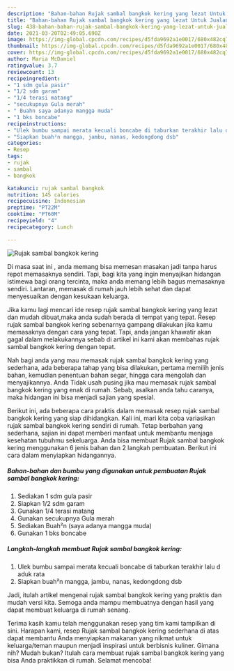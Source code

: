 ```yaml
---
description: "Bahan-bahan Rujak sambal bangkok kering yang lezat Untuk Jualan"
title: "Bahan-bahan Rujak sambal bangkok kering yang lezat Untuk Jualan"
slug: 438-bahan-bahan-rujak-sambal-bangkok-kering-yang-lezat-untuk-jualan
date: 2021-03-20T02:49:05.690Z
image: https://img-global.cpcdn.com/recipes/d5fda9692a1e0017/680x482cq70/rujak-sambal-bangkok-kering-foto-resep-utama.jpg
thumbnail: https://img-global.cpcdn.com/recipes/d5fda9692a1e0017/680x482cq70/rujak-sambal-bangkok-kering-foto-resep-utama.jpg
cover: https://img-global.cpcdn.com/recipes/d5fda9692a1e0017/680x482cq70/rujak-sambal-bangkok-kering-foto-resep-utama.jpg
author: Maria McDaniel
ratingvalue: 3.7
reviewcount: 13
recipeingredient:
- "1 sdm gula pasir"
- "1/2 sdm garam"
- "1/4 terasi matang"
- "secukupnya Gula merah"
- " Buahn saya adanya mangga muda"
- "1 bks boncabe"
recipeinstructions:
- "Ulek bumbu sampai merata kecuali boncabe di taburkan terakhir lalu d aduk rata"
- "Siapkan buah²n mangga, jambu, nanas, kedongdong dsb"
categories:
- Resep
tags:
- rujak
- sambal
- bangkok

katakunci: rujak sambal bangkok 
nutrition: 145 calories
recipecuisine: Indonesian
preptime: "PT22M"
cooktime: "PT60M"
recipeyield: "4"
recipecategory: Lunch

---
```



![Rujak sambal bangkok kering](https://img-global.cpcdn.com/recipes/d5fda9692a1e0017/680x482cq70/rujak-sambal-bangkok-kering-foto-resep-utama.jpg)

Di masa  saat ini , anda memang bisa memesan masakan jadi tanpa harus repot memasaknya sendiri. Tapi, bagi kita yang ingin menyajikan hidangan istimewa bagi orang tercinta, maka anda memang lebih bagus memasaknya sendiri. Lantaran, memasak di rumah jauh lebih sehat dan dapat menyesuaikan dengan kesukaan keluarga.

Jika kamu lagi mencari ide resep rujak sambal bangkok kering yang lezat dan mudah dibuat,maka anda sudah berada di tempat yang tepat. Resep rujak sambal bangkok kering  sebenarnya gampang dilakukan jika kamu memasaknya dengan cara yang tepat. Tapi, anda jangan khawatir akan gagal dalam melakukannya 
sebab di artikel ini kami akan membahas rujak sambal bangkok kering dengan tepat.  



Nah bagi anda yang mau memasak rujak sambal bangkok kering yang sederhana, ada beberapa tahap yang bisa dilakukan, pertama memilih jenis bahan, kemudian penentuan bahan segar, hingga cara mengolah dan menyajikannya. Anda Tidak usah pusing jika mau memasak rujak sambal bangkok kering yang enak di rumah. Sebab, asalkan anda  tahu caranya, maka hidangan ini bisa menjadi sajian yang spesial.

Berikut ini, ada beberapa cara praktis  dalam memasak resep rujak sambal bangkok kering yang siap dihidangkan. Kali ini, mari kita coba variasikan rujak sambal bangkok kering sendiri di rumah. Tetap berbahan yang sederhana, sajian ini dapat memberi manfaat untuk membantu menjaga kesehatan tubuhmu sekeluarga. Anda bisa membuat Rujak sambal bangkok kering menggunakan 6 jenis bahan dan 2 langkah pembuatan. Berikut ini cara dalam menyiapkan hidangannya.

<!--inarticleads1-->

##### Bahan-bahan dan bumbu yang digunakan untuk pembuatan Rujak sambal bangkok kering:

1. Sediakan 1 sdm gula pasir
1. Siapkan 1/2 sdm garam
1. Gunakan 1/4 terasi matang
1. Gunakan secukupnya Gula merah
1. Sediakan  Buah²n (saya adanya mangga muda)
1. Gunakan 1 bks boncabe




<!--inarticleads2-->

##### Langkah-langkah membuat Rujak sambal bangkok kering:

1. Ulek bumbu sampai merata kecuali boncabe di taburkan terakhir lalu d aduk rata
1. Siapkan buah²n mangga, jambu, nanas, kedongdong dsb




Jadi, itulah artikel mengenai  rujak sambal bangkok kering  yang praktis dan mudah versi kita. Semoga anda mampu membuatnya dengan hasil yang dapat membuat keluarga di rumah senang. 

Terima kasih kamu telah menggunakan resep yang tim kami tampilkan di sini. Harapan kami, resep  Rujak sambal bangkok kering sederhana di atas dapat membantu Anda menyiapkan makanan yang nikmat untuk keluarga/teman maupun menjadi inspirasi untuk berbisnis kuliner. Gimana nih? Mudah bukan? Itulah cara membuat rujak sambal bangkok kering yang bisa Anda praktikkan di rumah. Selamat mencoba!

